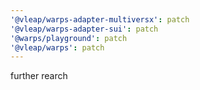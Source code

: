 ```yaml
---
'@vleap/warps-adapter-multiversx': patch
'@vleap/warps-adapter-sui': patch
'@warps/playground': patch
'@vleap/warps': patch
---
```


further rearch

